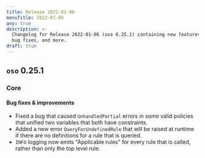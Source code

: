 ```yaml
---
title: Release 2022-01-06
menuTitle: 2022-01-06 
any: true
description: >-
  Changelog for Release 2022-01-06 (oso 0.25.1) containing new features,
  bug fixes, and more.
draft: true
---
```


## `oso` 0.25.1

### Core

#### Bug fixes & improvements

- Fixed a bug that caused `UnhandledPartial` errors in some valid
  policies that unified two variables that both have constraints.
- Added a new error `QueryForUndefinedRule` that will be raised at runtime if there are
  no definitions for a rule that is queried.
- `INFO` logging now emits "Applicable rules" for every rule that is called, rather
  than only the top level rule.
